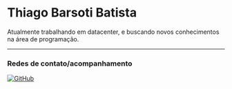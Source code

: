# Thiago Barsoti Batista

Atualmente trabalhando em datacenter, e buscando novos conhecimentos na área de programação.

---

### Redes de contato/acompanhamento

[![GitHub](https://img.shields.io/badge/GitHub-100000?style=for-the-badge&logo=github&logoColor=white)](https://github.com/Barsoti)





